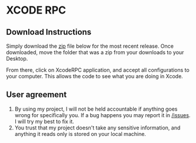 # XCODE RPC 

## Download Instructions
Simply download the [zip](https://github.com/rohilpatel1/XcodeRPC/releases/) file below for the most recent release. Once downloaded, move the folder that was a zip from your downloads to your Desktop. 

From there, click on XcodeRPC application, and accept all configurations to your computer. This allows the code to see what you are doing in Xcode.

## User agreement

1. By using my project, I will not be held accountable if anything goes wrong for specifically you. If a bug happens you may report it in [/issues](https://github.com/rohilpatel1/XcodeRPC/issues). I will try my best to fix it.
2. You trust that my project doesn't take any sensitive information, and anything it reads only is stored on your local machine.

